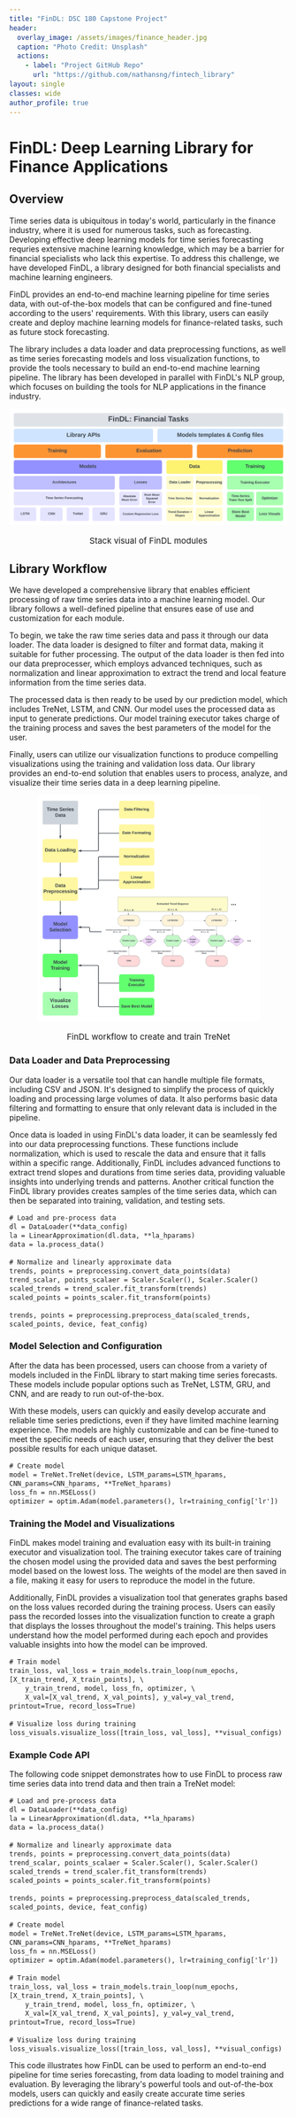 ```yaml
---
title: "FinDL: DSC 180 Capstone Project"
header:
  overlay_image: /assets/images/finance_header.jpg
  caption: "Photo Credit: Unsplash"
  actions:
    - label: "Project GitHub Repo"
      url: "https://github.com/nathansng/fintech_library"
layout: single
classes: wide
author_profile: true
---
```


# FinDL: Deep Learning Library for Finance Applications

## Overview

Time series data is ubiquitous in today's world, particularly in the finance industry, where it is used for numerous tasks, such as forecasting. Developing effective deep learning models for time series forecasting requries extensive machine learning knowledge, which may be a barrier for financial specialists who lack this expertise. To address this challenge, we have developed FinDL, a library designed for both financial specialists and machine learning engineers.

FinDL provides an end-to-end machine learning pipeline for time series data, with out-of-the-box models that can be configured and fine-tuned according to the users' requirements. With this library, users can easily create and deploy machine learning models for finance-related tasks, such as future stock forecasting.

The library includes a data loader and data preprocessing functions, as well as time series forecasting models and loss visualization functions, to provide the tools necessary to build an end-to-end machine learning pipeline. The library has been developed in parallel with FinDL's NLP group, which focuses on building the tools for NLP applications in the finance industry.

<div style="text-align:center;">
    <img src="/docs/assets/images/FinDL_stack.png" alt="FinDL Module Stack">
    <p style="font-size: 15px">Stack visual of FinDL modules</p>
</div>

## Library Workflow

We have developed a comprehensive library that enables efficient processing of raw time series data into a machine learning model. Our library follows a well-defined pipeline that ensures ease of use and customization for each module.

To begin, we take the raw time series data and pass it through our data loader. The data loader is designed to filter and format data, making it suitable for futher processing. The output of the data loader is then fed into our data preprocesser, which employs advanced techniques, such as normalization and linear approximation to extract the trend and local feature information from the time series data.

The processed data is then ready to be used by our prediction model, which includes TreNet, LSTM, and CNN. Our model uses the processed data as input to generate predictions. Our model training executor takes charge of the training process and saves the best parameters of the model for the user.

Finally, users can utilize our visualization functions to produce compelling visualizations using the training and validation loss data. Our library provides an end-to-end solution that enables users to process, analyze, and visualize their time series data in a deep learning pipeline.

<div style="text-align:center;">
    <img style="width: 80%; height: auto;" src="/docs/assets/images/FinDL_workflow.png" alt="FinDL Workflow">
    <p style="font-size: 15px">FinDL workflow to create and train TreNet</p>
</div>


### Data Loader and Data Preprocessing

Our data loader is a versatile tool that can handle multiple file formats, including CSV and JSON. It's designed to simplify the process of quickly loading and processing large volumes of data. It also performs basic data filtering and formatting to ensure that only relevant data is included in the pipeline.

Once data is loaded in using FinDL's data loader, it can be seamlessly fed into our data preprocessing functions. These functions include normalization, which is used to rescale the data and ensure that it falls within a specific range. Additionally, FinDL includes advanced functions to extract trend slopes and durations from time series data, providing valuable insights into underlying trends and patterns. Another critical function the FinDL library provides creates samples of the time series data, which can then be separated into training, validation, and testing sets.

```
# Load and pre-process data
dl = DataLoader(**data_config)
la = LinearApproximation(dl.data, **la_hparams)
data = la.process_data()

# Normalize and linearly approximate data
trends, points = preprocessing.convert_data_points(data)
trend_scalar, points_scalaer = Scaler.Scaler(), Scaler.Scaler()
scaled_trends = trend_scaler.fit_transform(trends)
scaled_points = points_scaler.fit_transform(points)

trends, points = preprocessing.preprocess_data(scaled_trends, scaled_points, device, feat_config)
```


### Model Selection and Configuration

After the data has been processed, users can choose from a variety of models included in the FinDL library to start making time series forecasts. These models include popular options such as TreNet, LSTM, GRU, and CNN, and are ready to run out-of-the-box.

With these models, users can quickly and easily develop accurate and reliable time series predictions, even if they have limited machine learning experience. The models are highly customizable and can be fine-tuned to meet the specific needs of each user, ensuring that they deliver the best possible results for each unique dataset.

```
# Create model
model = TreNet.TreNet(device, LSTM_params=LSTM_hparams, CNN_params=CNN_hparams, **TreNet_hparams)
loss_fn = nn.MSELoss()
optimizer = optim.Adam(model.parameters(), lr=training_config['lr'])
```


### Training the Model and Visualizations

FinDL makes model training and evaluation easy with its built-in training executor and visualization tool. The training executor takes care of training the chosen model using the provided data and saves the best performing model based on the lowest loss. The weights of the model are then saved in a file, making it easy for users to reproduce the model in the future.

Additionally, FinDL provides a visualization tool that generates graphs based on the loss values recorded during the training process. Users can easily pass the recorded losses into the visualization function to create a graph that displays the losses throughout the model's training. This helps users understand how the model performed during each epoch and provides valuable insights into how the model can be improved.

```
# Train model
train_loss, val_loss = train_models.train_loop(num_epochs, [X_train_trend, X_train_points], \
    y_train_trend, model, loss_fn, optimizer, \
    X_val=[X_val_trend, X_val_points], y_val=y_val_trend, printout=True, record_loss=True)

# Visualize loss during training
loss_visuals.visualize_loss([train_loss, val_loss], **visual_configs)
```


### Example Code API

The following code snippet demonstrates how to use FinDL to process raw time series data into trend data and then train a TreNet model:

```
# Load and pre-process data
dl = DataLoader(**data_config)
la = LinearApproximation(dl.data, **la_hparams)
data = la.process_data()

# Normalize and linearly approximate data
trends, points = preprocessing.convert_data_points(data)
trend_scalar, points_scalaer = Scaler.Scaler(), Scaler.Scaler()
scaled_trends = trend_scaler.fit_transform(trends)
scaled_points = points_scaler.fit_transform(points)

trends, points = preprocessing.preprocess_data(scaled_trends, scaled_points, device, feat_config)

# Create model
model = TreNet.TreNet(device, LSTM_params=LSTM_hparams, CNN_params=CNN_hparams, **TreNet_hparams)
loss_fn = nn.MSELoss()
optimizer = optim.Adam(model.parameters(), lr=training_config['lr'])

# Train model
train_loss, val_loss = train_models.train_loop(num_epochs, [X_train_trend, X_train_points], \
    y_train_trend, model, loss_fn, optimizer, \
    X_val=[X_val_trend, X_val_points], y_val=y_val_trend, printout=True, record_loss=True)

# Visualize loss during training
loss_visuals.visualize_loss([train_loss, val_loss], **visual_configs)
```

This code illustrates how FinDL can be used to perform an end-to-end pipeline for time series forecasting, from data loading to model training and evaluation. By leveraging the library's powerful tools and out-of-the-box models, users can quickly and easily create accurate time series predictions for a wide range of finance-related tasks.